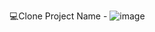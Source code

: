 💻Clone Project Name - ![image](https://user-images.githubusercontent.com/98752820/221406388-b7bd26c9-62a0-44fb-bdc5-5c8266f1a068.png)
